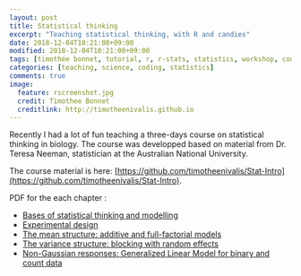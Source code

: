 ```yaml
---
layout: post
title: Statistical thinking
excerpt: "Teaching statistical thinking, with R and candies"
date: 2018-12-04T10:21:00+09:00
modified: 2018-12-04T10:21:00+09:00
tags: [timothée bonnet, tutorial, r, r-stats, statistics, workshop, coding]
categories: [teaching, science, coding, statistics]
comments: true
image:
  feature: rscreenshot.jpg
  credit: Timothee Bonnet
  creditlink: http://timotheenivalis.github.io
---
```


Recently I had a lot of fun teaching a three-days course on statistical thinking in biology.
The course was developped based on material from Dr. Teresa Neeman, statistician at the Australian National University.

The course material is here: [https://github.com/timotheenivalis/Stat-Intro](https://github.com/timotheenivalis/Stat-Intro).

PDF for the each chapter :
* [Bases of statistical thinking and modelling](https://github.com/timotheenivalis/Stat-Intro/blob/master/Chapter1.pdf)
* [Experimental design](https://github.com/timotheenivalis/Stat-Intro/blob/master/Chapter2.pdf)
* [The mean structure: additive and full-factorial models](https://github.com/timotheenivalis/Stat-Intro/blob/master/Chapter3.pdf)
* [The variance structure: blocking with random effects](https://github.com/timotheenivalis/Stat-Intro/blob/master/Chapter4.pdf)
* [Non-Gaussian responses: Generalized Linear Model for binary and count data](https://github.com/timotheenivalis/Stat-Intro/blob/master/Chapter5.pdf)

